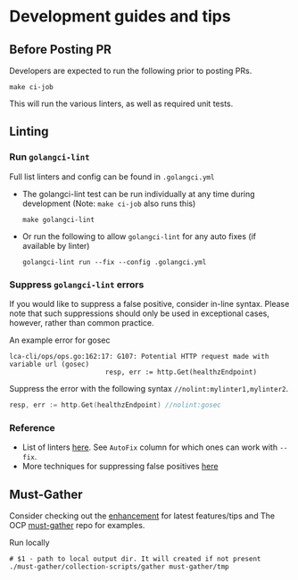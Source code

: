 # Development guides and tips  

## Before Posting PR

Developers are expected to run the following prior to posting PRs.  

```shell
make ci-job
```

This will run the various linters, as well as required unit tests.  

## Linting

### Run `golangci-lint`

Full list linters and config can be found in `.golangci.yml`

- The golangci-lint test can be run individually at any time during development (Note: `make ci-job` also runs this)

  ```shell
  make golangci-lint
  ```

- Or run the following to allow `golangci-lint` for any auto fixes (if available by linter)
  
  ```shell
  golangci-lint run --fix --config .golangci.yml
  ```

### Suppress `golangci-lint` errors

If you would like to suppress a false positive, consider in-line syntax. Please note that such suppressions should only be used in exceptional cases, however, rather than common practice.

An example error for gosec

```console
lca-cli/ops/ops.go:162:17: G107: Potential HTTP request made with variable url (gosec)
                        resp, err := http.Get(healthzEndpoint)
```

Suppress the error with the following syntax `//nolint:mylinter1,mylinter2`.

```go
resp, err := http.Get(healthzEndpoint) //nolint:gosec
```
  
### Reference

- List of linters [here](https://golangci-lint.run/usage/linters/). See `AutoFix` column for which ones can work with `--fix`.
- More techniques for suppressing false positives [here](https://golangci-lint.run/usage/false-positives/)

## Must-Gather

Consider checking out the [enhancement](https://github.com/openshift/enhancements/blob/master/enhancements/oc/must-gather.md) for latest features/tips and The OCP [must-gather](https://github.com/openshift/must-gather) repo for examples.  

Run locally  

```shell
# $1 - path to local output dir. It will created if not present
./must-gather/collection-scripts/gather must-gather/tmp
```
